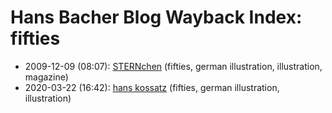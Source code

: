# Hans Bacher Blog Wayback Index: fifties

* 2009-12-09 (08:07): [STERNchen](https://web.archive.org/web/https://one1more2time3.wordpress.com/2009/12/09/sternchen/) (fifties, german illustration, illustration, magazine)
* 2020-03-22 (16:42): [hans kossatz](https://web.archive.org/web/https://one1more2time3.wordpress.com/2020/03/22/hans-kossatz/) (fifties, german illustration, illustration)